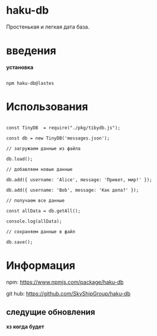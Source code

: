 # haku-db
Простенькая и легкая дата база.

# введения

**установка**

```

npm haku-db@lastes

```

# Использования 

```

const TinyDB  = require("./pkg/tibydb.js");

const db = new TinyDB('messages.json');

// загружаем данные из файла

db.load();

// добавляем новые данные

db.add({ username: 'Alice', message: 'Привет, мир!' });

db.add({ username: 'Bob', message: 'Как дела?' });

// получаем все данные

const allData = db.getAll();

console.log(allData);

// сохраняем данные в файл

db.save();

```

# Информация
npm: https://www.npmjs.com/package/haku-db 

git hub: https://github.com/SkyShipGroup/haku-db

## следущие обновления
**хз когда будет**
